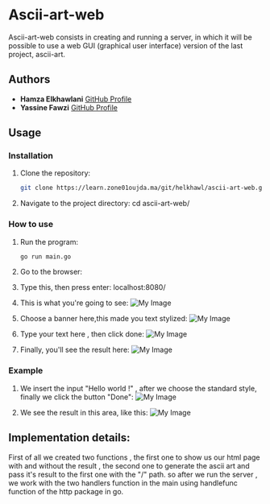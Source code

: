 # Ascii-art-web

Ascii-art-web consists in creating and running a server, in which it will be possible to use a web GUI (graphical user interface) version of the last project, ascii-art.

## Authors

- **Hamza Elkhawlani** [GitHub Profile](https://github.com/heeemzaaa)
- **Yassine Fawzi** [GitHub Profile](https://github.com/yassinefawzi)

## Usage

### Installation 

1. Clone the repository:
   ```bash
   git clone https://learn.zone01oujda.ma/git/helkhawl/ascii-art-web.git

2. Navigate to the project directory:
   cd ascii-art-web/

### How to use

1. Run the program:
   ```bash
   go run main.go

2. Go to the browser:
   
3. Type this, then press enter:
   localhost:8080/

4. This is what you're going to see:
   ![My Image](images/image1.png)

5. Choose a banner here,this made you text stylized:
   ![My Image](images/image2.png)

6. Type your text here , then click done:
   ![My Image](images/image3.png)

7. Finally, you'll see the result here:
   ![My Image](images/image4.png)

### Example

1. We insert the input "Hello world !" , after we choose the standard style, finally we click the button "Done":
   ![My Image](images/image5.png)

2. We see the result in this area, like this:
   ![My Image](images/image6.png)


## Implementation details:

   First of all we created two functions , the first one to show us our html page with and without the result , the second one to generate the ascii art and pass it's result to the first one with the "/" path. so after we run the server , we work with the two handlers function in the main using handlefunc function of the http package in go.
